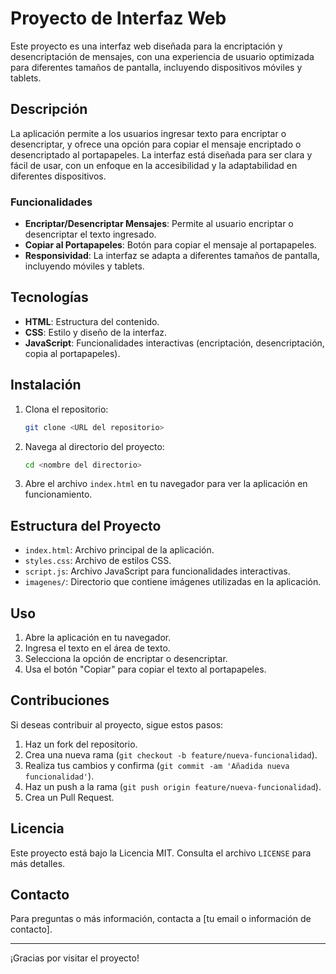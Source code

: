 # Proyecto de Interfaz Web

Este proyecto es una interfaz web diseñada para la encriptación y desencriptación de mensajes, con una experiencia de usuario optimizada para diferentes tamaños de pantalla, incluyendo dispositivos móviles y tablets.

## Descripción

La aplicación permite a los usuarios ingresar texto para encriptar o desencriptar, y ofrece una opción para copiar el mensaje encriptado o desencriptado al portapapeles. La interfaz está diseñada para ser clara y fácil de usar, con un enfoque en la accesibilidad y la adaptabilidad en diferentes dispositivos.

### Funcionalidades

- **Encriptar/Desencriptar Mensajes**: Permite al usuario encriptar o desencriptar el texto ingresado.
- **Copiar al Portapapeles**: Botón para copiar el mensaje al portapapeles.
- **Responsividad**: La interfaz se adapta a diferentes tamaños de pantalla, incluyendo móviles y tablets.

## Tecnologías

- **HTML**: Estructura del contenido.
- **CSS**: Estilo y diseño de la interfaz.
- **JavaScript**: Funcionalidades interactivas (encriptación, desencriptación, copia al portapapeles).

## Instalación

1. Clona el repositorio:
    ```bash
    git clone <URL del repositorio>
    ```

2. Navega al directorio del proyecto:
    ```bash
    cd <nombre del directorio>
    ```

3. Abre el archivo `index.html` en tu navegador para ver la aplicación en funcionamiento.

## Estructura del Proyecto

- `index.html`: Archivo principal de la aplicación.
- `styles.css`: Archivo de estilos CSS.
- `script.js`: Archivo JavaScript para funcionalidades interactivas.
- `imagenes/`: Directorio que contiene imágenes utilizadas en la aplicación.

## Uso

1. Abre la aplicación en tu navegador.
2. Ingresa el texto en el área de texto.
3. Selecciona la opción de encriptar o desencriptar.
4. Usa el botón "Copiar" para copiar el texto al portapapeles.

## Contribuciones

Si deseas contribuir al proyecto, sigue estos pasos:

1. Haz un fork del repositorio.
2. Crea una nueva rama (`git checkout -b feature/nueva-funcionalidad`).
3. Realiza tus cambios y confirma (`git commit -am 'Añadida nueva funcionalidad'`).
4. Haz un push a la rama (`git push origin feature/nueva-funcionalidad`).
5. Crea un Pull Request.

## Licencia

Este proyecto está bajo la Licencia MIT. Consulta el archivo `LICENSE` para más detalles.

## Contacto

Para preguntas o más información, contacta a [tu email o información de contacto].

---

¡Gracias por visitar el proyecto!
